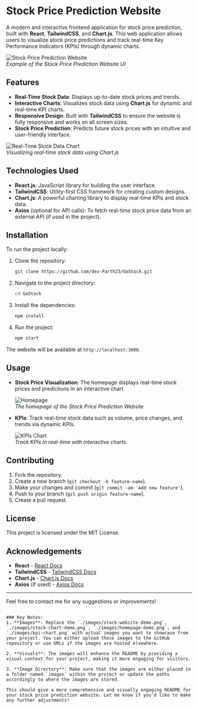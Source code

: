 # Stock Price Prediction Website

A modern and interactive frontend application for stock price prediction, built with **React**, **TailwindCSS**, and **Chart.js**. This web application allows users to visualize stock price predictions and track real-time Key Performance Indicators (KPIs) through dynamic charts.

![Stock Price Prediction Website](./images/stock-website-demo.png)  
*Example of the Stock Price Prediction Website UI*

## Features

- **Real-Time Stock Data**: Displays up-to-date stock prices and trends.
- **Interactive Charts**: Visualizes stock data using **Chart.js** for dynamic and real-time KPI charts.
- **Responsive Design**: Built with **TailwindCSS** to ensure the website is fully responsive and works on all screen sizes.
- **Stock Price Prediction**: Predicts future stock prices with an intuitive and user-friendly interface.

![Real-Time Stock Data Chart](./images/stock-chart-demo.png)  
*Visualizing real-time stock data using Chart.js*

## Technologies Used

- **React.js**: JavaScript library for building the user interface.
- **TailwindCSS**: Utility-first CSS framework for creating custom designs.
- **Chart.js**: A powerful charting library to display real-time KPIs and stock data.
- **Axios** (optional for API calls): To fetch real-time stock price data from an external API (if used in the project).

## Installation

To run the project locally:

1. Clone the repository:
   ```bash
   git clone https://github.com/dev-Parth23/GoStock.git
   ```

2. Navigate to the project directory:
   ```bash
   cd GoStock
   ```

3. Install the dependencies:
   ```bash
   npm install
   ```

4. Run the project:
   ```bash
   npm start
   ```

The website will be available at `http://localhost:3000`.

## Usage

- **Stock Price Visualization**: The homepage displays real-time stock prices and predictions in an interactive chart.
  
  ![Homepage](./images/homepage-demo.png)  
  *The homepage of the Stock Price Prediction Website*

- **KPIs**: Track real-time stock data such as volume, price changes, and trends via dynamic KPIs.

  ![KPIs Chart](./images/kpi-chart.png)  
  *Track KPIs in real-time with interactive charts*

## Contributing

1. Fork the repository.
2. Create a new branch (`git checkout -b feature-name`).
3. Make your changes and commit (`git commit -am 'Add new feature'`).
4. Push to your branch (`git push origin feature-name`).
5. Create a pull request.

## License

This project is licensed under the MIT License.

## Acknowledgements

- **React** - [React Docs](https://reactjs.org/)
- **TailwindCSS** - [TailwindCSS Docs](https://tailwindcss.com/)
- **Chart.js** - [Chart.js Docs](https://www.chartjs.org/)
- **Axios** (if used) - [Axios Docs](https://axios-http.com/)

---

Feel free to contact me for any suggestions or improvements!
```

### Key Notes:
1. **Images**: Replace the `./images/stock-website-demo.png`, `./images/stock-chart-demo.png`, `./images/homepage-demo.png`, and `./images/kpi-chart.png` with actual images you want to showcase from your project. You can either upload these images to the GitHub repository or use URLs if the images are hosted elsewhere.
   
2. **Visuals**: The images will enhance the README by providing a visual context for your project, making it more engaging for visitors.

3. **Image Directory**: Make sure that the images are either placed in a folder named `images` within the project or update the paths accordingly to where the images are stored.

This should give a more comprehensive and visually engaging README for your stock price prediction website. Let me know if you'd like to make any further adjustments!
